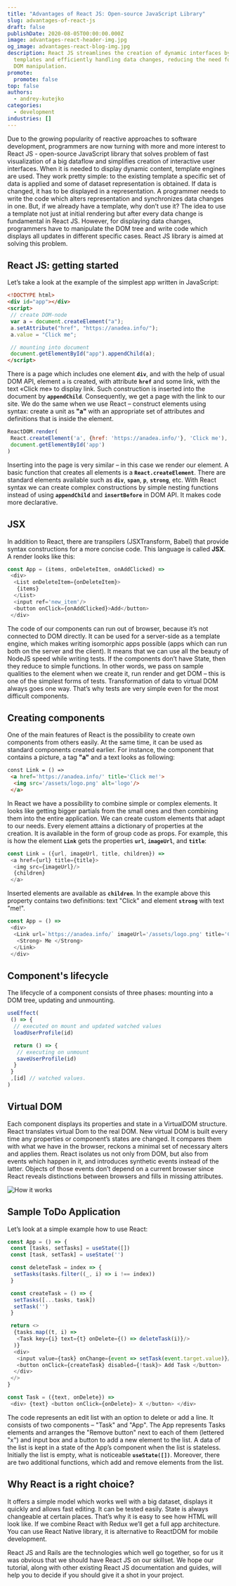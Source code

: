 ```yaml
---
title: "Advantages of React JS: Open-source JavaScript Library"
slug: advantages-of-react-js
draft: false
publishDate: 2020-08-05T00:00:00.000Z
image: advantages-react-header-img.jpg
og_image: advantages-react-blog-img.jpg
description: React JS streamlines the creation of dynamic interfaces by reusing
  templates and efficiently handling data changes, reducing the need for complex
  DOM manipulation.
promote:
  promote: false
top: false
authors:
  - andrey-kutejko
categories:
  - development
industries: []
---
```

Due to the growing popularity of reactive approaches to software development, programmers are now turning with more and more interest to React JS - open-source JavaScript library that solves problem of fast visualization of a big dataflow and simplifies creation of interactive user interfaces.
When it is needed to display dynamic content, template engines are used. They work pretty simple: to the existing template a specific set of data is applied and some of dataset representation is obtained. If data is changed, it has to be displayed in a representation. A programmer needs to write the code which alters representation and synchronizes data changes in one. But, if we already have a template, why don’t use it? The idea to use a template not just at initial rendering but after every data change is fundamental in React JS.
However, for displaying data changes, programmers have to manipulate the DOM tree and write code which displays all updates in different specific cases. React JS library is aimed at solving this problem.

## React JS: getting started

Let’s take a look at the example of the simplest app written in JavaScript:

```html
<!DOCTYPE html>
<div id="app"></div>
<script>
 // create DOM-node
 var a = document.createElement("a");
 a.setAttribute("href", "https://anadea.info/");
 a.value = "Click me";

 // mounting into document
 document.getElementById("app").appendChild(a);
</script>
```

There is a page which includes one element **`div`**, and with the help of usual DOM API, element `a` is created, with attribute **`href`** and some link, with the text «Click me» to display link. Such construction is inserted into the document by **`appendChild`**. Consequently, we get a page with the link to our site.
We do the same when we use React – construct elements using syntax: create a unit as **"a"** with an appropriate set of attributes and definitions that is inside the element.

```js
ReactDOM.render(
 React.createElement('a', {href: 'https://anadea.info/'}, 'Click me'),
 document.getElementById('app')
)
```

Inserting into the page is very similar – in this case we render our element.
A basic function that creates all elements is a **`React.createElement`**. There are standard elements available such as **`div`**, **`span`**, **`p`**, **`strong`**, etc. With React syntax we can create complex constructions by simple nesting functions instead of using **`appendChild`** and **`insertBefore`** in DOM API. It makes code more declarative.

## JSX

In addition to React, there are transpilers (JSXTransform, Babel) that provide syntax constructions for a more concise code. This language is called **JSX**. A render looks like this:

```js
const App = (items, onDeleteItem, onAddClicked) =>
 <div>
  <List onDeleteItem={onDeleteItem}>
   {items}
  </List>
  <input ref='new_item'/>
  <button onClick={onAddClicked}>Add</button>
 </div>
```

The code of our components can run out of browser, because it’s not connected to DOM directly. It can be used for a server-side as a template engine, which makes writing isomorphic apps possible (apps which can run both on the server and the client). It means that we can use all the beauty of NodeJS speed while writing tests. If the components don’t have State, then they reduce to simple functions. In other words, we pass on sample qualities to the element when we create it, run render and get DOM – this is one of the simplest forms of tests. Transformation of data to virtual DOM always goes one way. That’s why tests are very simple even for the most difficult components.

## Creating components

One of the main features of React is the possibility to create own components from others easily. At the same time, it can be used as standard components created earlier. For instance, the component that contains a picture, a tag **"a"** and a text looks as following:

```html
const Link = () =>
 <a href='https://anadea.info/' title='Click me!'>
  <img src='/assets/logo.png' alt='logo'/>
 </a>
```

In React we have a possibility to combine simple or complex elements. It looks like getting bigger partials from the small ones and then combining them into the entire application.
We can create custom elements that adapt to our needs. Every element attains a dictionary of properties at the creation. It is available in the form of group code as props. For example, this is how the element **`Link`** gets the properties **`url`**, **`imageUrl`**, and **`title`**:

```js
const Link = ({url, imageUrl, title, children}) =>
 <a href={url} title={title}>
  <img src={imageUrl}/>
  {children}
 </a>
```

Inserted elements are available as **`children`**. In the example above this property contains two definitions: text "Click" and element **`strong`** with text "me!".

```js
const App = () =>
 <div>
  <Link url=`https://anadea.info/` imageUrl='/assets/logo.png' title='Click' >
   <Strong> Me </Strong>
  </Link>
 </div>
```

## Component's lifecycle

The lifecycle of a component consists of three phases: mounting into a DOM tree, updating and unmounting.

```js
useEffect(
 () => {
  // executed on mount and updated watched values
  loadUserProfile(id)

  return () => {
   // executing on unmount
   saveUserProfile(id)
  }
 }
 ,[id] // watched values.
)
```

## Virtual DOM

Each component displays its properties and state in a VirtualDOM structure. React translates virtual Dom to the real DOM. New virtual DOM is built every time any properties or component’s states are changed. It compares them with what we have in the browser, reckons a minimal set of necessary alters and applies them. React isolates us not only from DOM, but also from events which happen in it, and introduces synthetic events instead of the latter. Objects of those events don’t depend on a current browser since React reveals distinctions between browsers and fills in missing attributes.

![How it works](advantages-react-blog-img.jpg)

## Sample ToDo Application

Let’s look at a simple example how to use React:

```js
const App = () => {
 const [tasks, setTasks] = useState([])
 const [task, setTask] = useState('')

 const deleteTask = index => {
  setTasks(tasks.filter((_, i) => i !== index))
 }

 const createTask = () => {
  setTasks([...tasks, task])
  setTask('')
 }

 return <>
  {tasks.map((t, i) =>
   <Task key={i} text={t} onDelete={() => deleteTask(i)}/>
  )}
  <div>
   <input value={task} onChange={event => setTask(event.target.value)}/>
   <button onClick={createTask} disabled={!task}> Add Task </button>
  </div>
 </>
}

const Task = ({text, onDelete}) =>
 <div> {text} <button onClick={onDelete}> X </button> </div>
```

The code represents an edit list with an option to delete or add a line. It consists of two components – "Task" and "App". The App represents Tasks elements and arranges the "Remove button" next to each of them (lettered "x") and input box and a button to add a new element to the list. A data of the list is kept in a state of the App’s component when the list is stateless. Initially the list is empty, what is noticeable **`useState([])`**. Moreover, there are two additional functions, which add and remove elements from the list.

## Why React is a right choice?

It offers a simple model which works well with a big dataset, displays it quickly and allows fast editing. It can be tested easily. State is always changeable at certain places. That’s why it is easy to see how HTML will look like. If we combine React with Redux we’ll get a full app architecture. You can use React Native library, it is alternative to ReactDOM for mobile development.

React JS and Rails are the technologies which well go together, so for us it was obvious that we should have React JS on our skillset. We hope our tutorial, along with other existing React JS documentation and guides, will help you to decide if you should give it a shot in your project.
